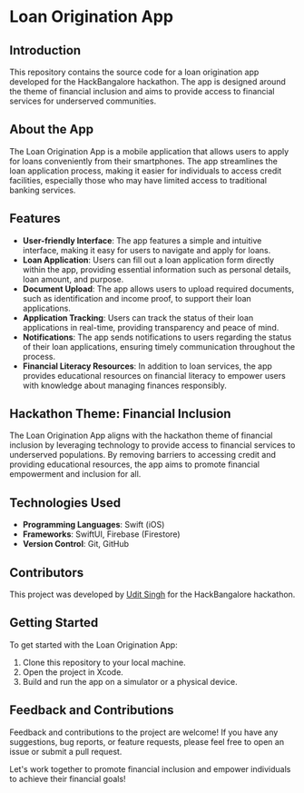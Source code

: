 # Loan Origination App

## Introduction

This repository contains the source code for a loan origination app developed for the HackBangalore hackathon. The app is designed around the theme of financial inclusion and aims to provide access to financial services for underserved communities.

## About the App

The Loan Origination App is a mobile application that allows users to apply for loans conveniently from their smartphones. The app streamlines the loan application process, making it easier for individuals to access credit facilities, especially those who may have limited access to traditional banking services.

## Features

- **User-friendly Interface**: The app features a simple and intuitive interface, making it easy for users to navigate and apply for loans.
- **Loan Application**: Users can fill out a loan application form directly within the app, providing essential information such as personal details, loan amount, and purpose.
- **Document Upload**: The app allows users to upload required documents, such as identification and income proof, to support their loan applications.
- **Application Tracking**: Users can track the status of their loan applications in real-time, providing transparency and peace of mind.
- **Notifications**: The app sends notifications to users regarding the status of their loan applications, ensuring timely communication throughout the process.
- **Financial Literacy Resources**: In addition to loan services, the app provides educational resources on financial literacy to empower users with knowledge about managing finances responsibly.

## Hackathon Theme: Financial Inclusion

The Loan Origination App aligns with the hackathon theme of financial inclusion by leveraging technology to provide access to financial services to underserved populations. By removing barriers to accessing credit and providing educational resources, the app aims to promote financial empowerment and inclusion for all.

## Technologies Used

- **Programming Languages**: Swift (iOS)
- **Frameworks**: SwiftUI, Firebase (Firestore)
- **Version Control**: Git, GitHub

## Contributors

This project was developed by [Udit Singh](https://github.com/Udit-singh) for the HackBangalore hackathon.

## Getting Started

To get started with the Loan Origination App:

1. Clone this repository to your local machine.
2. Open the project in Xcode.
3. Build and run the app on a simulator or a physical device.

## Feedback and Contributions

Feedback and contributions to the project are welcome! If you have any suggestions, bug reports, or feature requests, please feel free to open an issue or submit a pull request.

Let's work together to promote financial inclusion and empower individuals to achieve their financial goals!
